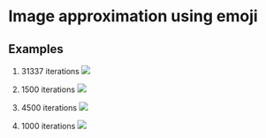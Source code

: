 Image approximation using emoji
===

## Examples

1. 31337 iterations
![](images/haskell.gif)

2. 1500 iterations
![](images/inno.gif)

2. 4500 iterations
![](images/cat_vector.gif)

3. 1000 iterations
![](images/creeper.gif)
